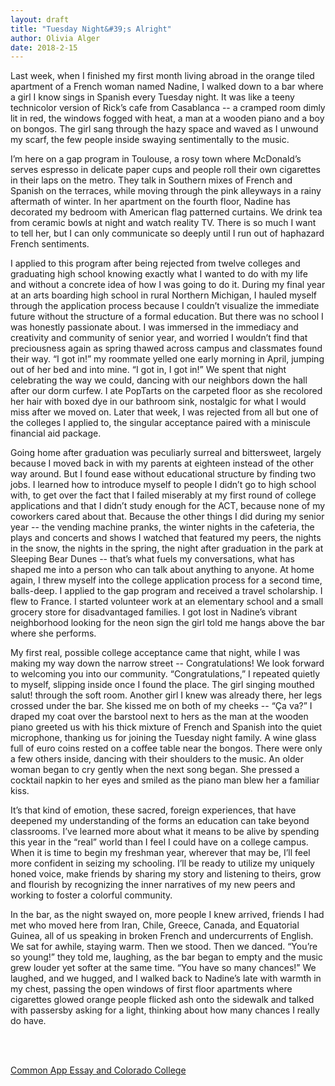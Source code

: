 ```yaml
---
layout: draft
title: "Tuesday Night&#39;s Alright"
author: Olivia Alger
date: 2018-2-15
---
```


Last week, when I finished my first month living abroad in the orange tiled apartment of a French woman named Nadine, I walked down to a bar where a girl I know sings in Spanish every Tuesday night. It was like a teeny technicolor version of Rick’s cafe from Casablanca -- a cramped room dimly lit in red, the windows fogged with heat, a man at a wooden piano and a boy on bongos. The girl sang through the hazy space and waved as I unwound my scarf, the few people inside swaying sentimentally to the music.

I’m here on a gap program in Toulouse, a rosy town where McDonald’s serves espresso in delicate paper cups and people roll their own cigarettes in their laps on the metro. They talk in Southern mixes of French and Spanish on the terraces, while moving through the pink alleyways in a rainy aftermath of winter. In her apartment on the fourth floor, Nadine has decorated my bedroom with American flag patterned curtains. We drink tea from ceramic bowls at night and watch reality TV. There is so much I want to tell her, but I can only communicate so deeply until I run out of haphazard French sentiments.

I applied to this program after being rejected from twelve colleges and graduating high school knowing exactly what I wanted to do with my life and without a concrete idea of how I was going to do it. During my final year at an arts boarding high school in rural Northern Michigan, I hauled myself through the application process because I couldn’t visualize the immediate future without the structure of a formal education. But there was no school I was honestly passionate about. I was immersed in the immediacy and creativity and community of senior year, and worried I wouldn’t find that preciousness again as spring thawed across campus and classmates found their way. “I got in!” my roommate yelled one early morning in April, jumping out of her bed and into mine. “I got in, I got in!” We spent that night celebrating the way we could, dancing with our neighbors down the hall after our dorm curfew. I ate PopTarts on the carpeted floor as she recolored her hair with boxed dye in our bathroom sink, nostalgic for what I would miss after we moved on. Later that week, I was rejected from all but one of the colleges I applied to, the singular acceptance paired with a miniscule financial aid package.

Going home after graduation was peculiarly surreal and bittersweet, largely because I moved back in with my parents at eighteen instead of the other way around. But I found ease without educational structure by finding two jobs. I learned how to introduce myself to people I didn’t go to high school with, to get over the fact that I failed miserably at my first round of college applications and that I didn’t study enough for the ACT, because none of my coworkers cared about that. Because the other things I did during my senior year -- the vending machine pranks, the winter nights in the cafeteria, the plays and concerts and shows I watched that featured my peers, the nights in the snow, the nights in the spring, the night after graduation in the park at Sleeping Bear Dunes -- that’s what fuels my conversations, what has shaped me into a person who can talk about anything to anyone. At home again, I threw myself into the college application process for a second time, balls-deep. I applied to the gap program and received a travel scholarship. I flew to France. I started volunteer work at an elementary school and a small grocery store for disadvantaged families. I got lost in Nadine’s vibrant neighborhood looking for the neon sign the girl told me hangs above the bar where she performs.

My first real, possible college acceptance came that night, while I was making my way down the narrow street -- Congratulations! We look forward to welcoming you into our community. “Congratulations,” I repeated quietly to myself, slipping inside once I found the place. The girl singing mouthed salut! through the soft room. Another girl I knew was already there, her legs crossed under the bar. She kissed me on both of my cheeks -- “Ça va?” I draped my coat over the barstool next to hers as the man at the wooden piano greeted us with his thick mixture of French and Spanish into the quiet microphone, thanking us for joining the Tuesday night family. A wine glass full of euro coins rested on a coffee table near the bongos. There were only a few others inside, dancing with their shoulders to the music. An older woman began to cry gently when the next song began. She pressed a cocktail napkin to her eyes and smiled as the piano man blew her a familiar kiss.

It’s that kind of emotion, these sacred, foreign experiences, that have deepened my understanding of the forms an education can take beyond classrooms. I’ve learned more about what it means to be alive by spending this year in the “real” world than I feel I could have on a college campus. When it is time to begin my freshman year, wherever that may be, I’ll feel more confident in seizing my schooling. I’ll be ready to utilize my uniquely honed voice, make friends by sharing my story and listening to theirs, grow and flourish by recognizing the inner narratives of my new peers and working to foster a colorful community.

In the bar, as the night swayed on, more people I knew arrived, friends I had met who moved here from Iran, Chile, Greece, Canada, and Equatorial Guinea, all of us speaking in broken French and undercurrents of English. We sat for awhile, staying warm. Then we stood. Then we danced. “You’re so young!” they told me, laughing, as the bar began to empty and the music grew louder yet softer at the same time. “You have so many chances!” We laughed, and we hugged, and I walked back to Nadine’s late with warmth in my chest, passing the open windows of first floor apartments where cigarettes glowed orange people flicked ash onto the sidewalk and talked with passersby asking for a light, thinking about how many chances I really do have.

<br><br>

<a href="https://drive.google.com/file/d/1_LONaY08vypcge6T_5fmxDaC7G7zeWow/view" target="_blank">Common App Essay and Colorado College</a>
